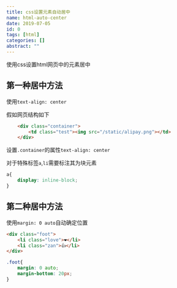 ```yaml
---
title: css设置元素自动居中
name: html-auto-center
date: 2019-07-05
id: 0
tags: [html]
categories: []
abstract: ""
---
```



使用css设置html网页中的元素居中

<!--more-->

## 第一种居中方法

使用`text-align: center`

假如网页结构如下

```html
    <div class="container">
        <td class="test"><img src="/static/alipay.png"></td>
    </div>
```

设置`.container`的属性`text-align: center`

对于特殊标签`a`,`li`需要标注其为块元素

```css
a{
    display: inline-block;
}
```

## 

## 第二种居中方法

使用`margin: 0 auto`自动确定位置

```html
<div class="foot">
    <li class="love">❤️</li>
    <li class="zan">👍</li>
</div>
```



```css
.foot{
    margin: 0 auto;
    margin-bottom: 20px;
}
```

